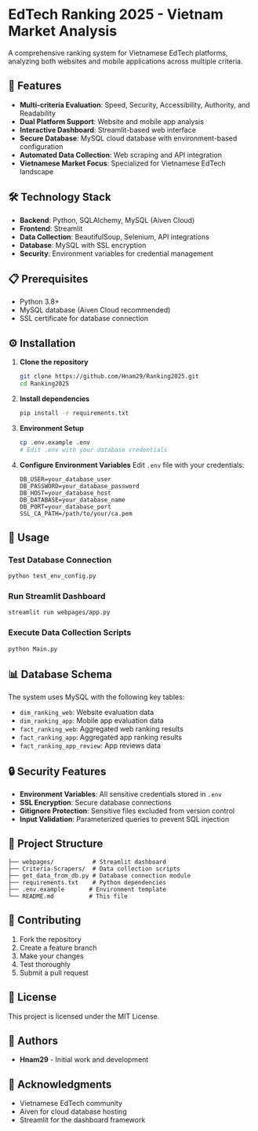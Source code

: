 # EdTech Ranking 2025 - Vietnam Market Analysis

A comprehensive ranking system for Vietnamese EdTech platforms, analyzing both websites and mobile applications across multiple criteria.

## 🚀 Features

- **Multi-criteria Evaluation**: Speed, Security, Accessibility, Authority, and Readability
- **Dual Platform Support**: Website and mobile app analysis
- **Interactive Dashboard**: Streamlit-based web interface
- **Secure Database**: MySQL cloud database with environment-based configuration
- **Automated Data Collection**: Web scraping and API integration
- **Vietnamese Market Focus**: Specialized for Vietnamese EdTech landscape

## 🛠️ Technology Stack

- **Backend**: Python, SQLAlchemy, MySQL (Aiven Cloud)
- **Frontend**: Streamlit
- **Data Collection**: BeautifulSoup, Selenium, API integrations
- **Database**: MySQL with SSL encryption
- **Security**: Environment variables for credential management

## 📋 Prerequisites

- Python 3.8+
- MySQL database (Aiven Cloud recommended)
- SSL certificate for database connection

## ⚙️ Installation

1. **Clone the repository**
   ```bash
   git clone https://github.com/Hnam29/Ranking2025.git
   cd Ranking2025
   ```

2. **Install dependencies**
   ```bash
   pip install -r requirements.txt
   ```

3. **Environment Setup**
   ```bash
   cp .env.example .env
   # Edit .env with your database credentials
   ```

4. **Configure Environment Variables**
   Edit `.env` file with your credentials:
   ```
   DB_USER=your_database_user
   DB_PASSWORD=your_database_password
   DB_HOST=your_database_host
   DB_DATABASE=your_database_name
   DB_PORT=your_database_port
   SSL_CA_PATH=/path/to/your/ca.pem
   ```

## 🚀 Usage

### Test Database Connection
```bash
python test_env_config.py
```

### Run Streamlit Dashboard
```bash
streamlit run webpages/app.py
```

### Execute Data Collection Scripts
```bash
python Main.py
```

## 📊 Database Schema

The system uses MySQL with the following key tables:
- `dim_ranking_web`: Website evaluation data
- `dim_ranking_app`: Mobile app evaluation data
- `fact_ranking_web`: Aggregated web ranking results
- `fact_ranking_app`: Aggregated app ranking results
- `fact_ranking_app_review`: App reviews data



## 🔒 Security Features

- **Environment Variables**: All sensitive credentials stored in `.env`
- **SSL Encryption**: Secure database connections
- **Gitignore Protection**: Sensitive files excluded from version control
- **Input Validation**: Parameterized queries to prevent SQL injection

## 📁 Project Structure

```
├── webpages/           # Streamlit dashboard
├── Criteria-Scrapers/  # Data collection scripts
├── get_data_from_db.py # Database connection module
├── requirements.txt    # Python dependencies
├── .env.example       # Environment template
└── README.md          # This file
```

## 🤝 Contributing

1. Fork the repository
2. Create a feature branch
3. Make your changes
4. Test thoroughly
5. Submit a pull request

## 📝 License

This project is licensed under the MIT License.

## 👥 Authors

- **Hnam29** - Initial work and development

## 🙏 Acknowledgments

- Vietnamese EdTech community
- Aiven for cloud database hosting
- Streamlit for the dashboard framework
